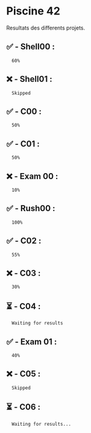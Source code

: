 
# Piscine 42

Resultats des differents projets.

## ✅ - Shell00 :
```
  60%
```
## ❌ - Shell01 :
```
  Skipped
```
## ✅ - C00 :
```
  50%
```
## ✅ - C01 :
```
  50%
```
## ❌ - Exam 00 :
```
  10%
```
## ✅ - Rush00 :
```
  100%
```
## ✅ - C02 :
```
  55%
```
## ❌ - C03 :
```
  30%
```
## ⏳ - C04 :
```
  Waiting for results
```
## ✅ - Exam 01 :
```
  40%
```
## ❌ - C05 :
```
  Skipped
```
## ⏳ - C06 :
```
  Waiting for results...
```
